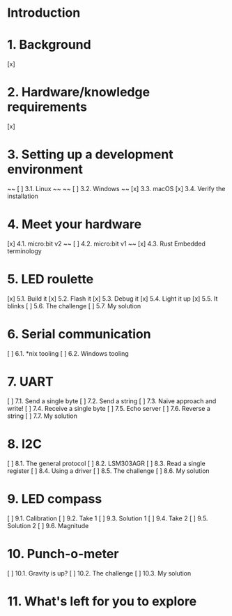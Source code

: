 # Introduction

# 1. Background
[x] 
 
# 2. Hardware/knowledge requirements
[x] 
 
# 3. Setting up a development environment
~~ [ ] 3.1. Linux ~~
~~ [ ] 3.2. Windows ~~
[x] 3.3. macOS
[x] 3.4. Verify the installation

# 4. Meet your hardware
[x] 4.1. micro:bit v2
~~ [ ] 4.2. micro:bit v1 ~~
[x] 4.3. Rust Embedded terminology

# 5. LED roulette
[x] 5.1. Build it
[x] 5.2. Flash it
[x] 5.3. Debug it
[x] 5.4. Light it up
[x] 5.5. It blinks
[ ] 5.6. The challenge
[ ] 5.7. My solution

# 6. Serial communication
[ ] 6.1. *nix tooling
[ ] 6.2. Windows tooling

# 7. UART
[ ] 7.1. Send a single byte
[ ] 7.2. Send a string
[ ] 7.3. Naive approach and write!
[ ] 7.4. Receive a single byte
[ ] 7.5. Echo server
[ ] 7.6. Reverse a string
[ ] 7.7. My solution

# 8. I2C
[ ] 8.1. The general protocol
[ ] 8.2. LSM303AGR
[ ] 8.3. Read a single register
[ ] 8.4. Using a driver
[ ] 8.5. The challenge
[ ] 8.6. My solution

# 9. LED compass
[ ] 9.1. Calibration
[ ] 9.2. Take 1
[ ] 9.3. Solution 1
[ ] 9.4. Take 2
[ ] 9.5. Solution 2
[ ] 9.6. Magnitude

# 10. Punch-o-meter
[ ] 10.1. Gravity is up?
[ ] 10.2. The challenge
[ ] 10.3. My solution

# 11. What's left for you to explore